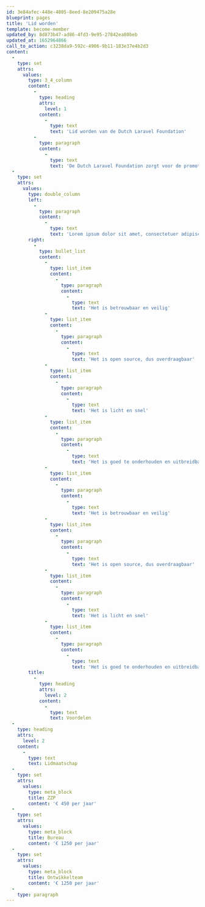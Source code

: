 ```yaml
---
id: 3e84afec-448e-4805-8eed-8e209475a28e
blueprint: pages
title: 'Lid worden'
template: become-member
updated_by: 8d873b47-ad86-4fd3-9e95-27842ea80beb
updated_at: 1652964866
call_to_action: c3238da9-592c-4906-9b11-183e37e4b2d3
content:
  -
    type: set
    attrs:
      values:
        type: 3_4_column
        content:
          -
            type: heading
            attrs:
              level: 1
            content:
              -
                type: text
                text: 'Lid worden van de Dutch Laravel Foundation'
          -
            type: paragraph
            content:
              -
                type: text
                text: 'De Dutch Laravel Foundation zorgt voor de promotie van Laravel en stimuleert kennisuitwisseling tussen Laravel developers in Nederland. Opdrachtgevers van webapplicaties kunnen via de stichting geschikte Laravel developers vinden.'
  -
    type: set
    attrs:
      values:
        type: double_column
        left:
          -
            type: paragraph
            content:
              -
                type: text
                text: 'Lorem ipsum dolor sit amet, consectetuer adipiscing elit. Aenean commodo ligula eget dolor. Aenean massa. Cum sociis. In enim justo, rhoncus ut, imperdiet a, venenatis vitae, justo. Nullam dictum felis eu pede mollis pretium. Integer tincidunt. Cras dapibus. Vivamus elementum semper nisi.'
        right:
          -
            type: bullet_list
            content:
              -
                type: list_item
                content:
                  -
                    type: paragraph
                    content:
                      -
                        type: text
                        text: 'Het is betrouwbaar en veilig'
              -
                type: list_item
                content:
                  -
                    type: paragraph
                    content:
                      -
                        type: text
                        text: 'Het is open source, dus overdraagbaar'
              -
                type: list_item
                content:
                  -
                    type: paragraph
                    content:
                      -
                        type: text
                        text: 'Het is licht en snel'
              -
                type: list_item
                content:
                  -
                    type: paragraph
                    content:
                      -
                        type: text
                        text: 'Het is goed te onderhouden en uitbreidbaar'
              -
                type: list_item
                content:
                  -
                    type: paragraph
                    content:
                      -
                        type: text
                        text: 'Het is betrouwbaar en veilig'
              -
                type: list_item
                content:
                  -
                    type: paragraph
                    content:
                      -
                        type: text
                        text: 'Het is open source, dus overdraagbaar'
              -
                type: list_item
                content:
                  -
                    type: paragraph
                    content:
                      -
                        type: text
                        text: 'Het is licht en snel'
              -
                type: list_item
                content:
                  -
                    type: paragraph
                    content:
                      -
                        type: text
                        text: 'Het is goed te onderhouden en uitbreidbaar'
        title:
          -
            type: heading
            attrs:
              level: 2
            content:
              -
                type: text
                text: Voordelen
  -
    type: heading
    attrs:
      level: 2
    content:
      -
        type: text
        text: Lidmaatschap
  -
    type: set
    attrs:
      values:
        type: meta_block
        title: ZZP
        content: '€ 450 per jaar'
  -
    type: set
    attrs:
      values:
        type: meta_block
        title: Bureau
        content: '€ 1250 per jaar'
  -
    type: set
    attrs:
      values:
        type: meta_block
        title: Ontwikkelteam
        content: '€ 1250 per jaar'
  -
    type: paragraph
---
```


